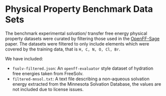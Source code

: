 # Physical Property Benchmark Data Sets

The benchmark experimental solvation/ transfer free energy physical property datasets were curated by filtering those 
used in the [OpenFF-Sage](https://github.com/openforcefield/openff-sage/tree/2.0.0-rc.1/data-set-curation/physical-property/benchmarks) paper.
The datasets were filtered to only include elements which were covered by the training data, that is `H, C, N, O, Cl, Br`.

We have included:

- `fsolv-filtered.json`: An `openff-evaluator` style dataset of hydration free energies taken from FreeSolv.
- `filtered-mnsol.txt`: A text file describing a non-aqueous solvation energy extracted from the Minnesota Solvation Database, the values are not included due to license issues.
